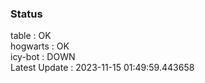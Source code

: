 ### Status


table : OK  
hogwarts : OK  
icy-bot : DOWN  
Latest Update : 2023-11-15 01:49:59.443658
